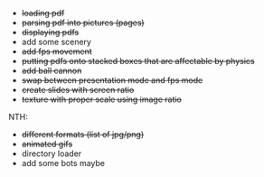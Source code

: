  * ~~loading pdf~~
 * ~~parsing pdf into pictures (pages)~~
 * ~~displaying pdfs~~
 * add some scenery
 * ~~add fps movement~~
 * ~~putting pdfs onto stacked boxes that are affectable by physics~~
 * ~~add ball cannon~~
 * ~~swap between presentation mode and fps mode~~
 * ~~create slides with screen ratio~~
 * ~~texture with proper scale using image ratio~~
 
 NTH:
 * ~~different formats (list of jpg/png)~~
 * ~~animated gifs~~
 * directory loader
 * add some bots maybe
